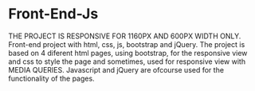 # Front-End-Js
THE PROJECT IS RESPONSIVE FOR 1160PX AND 600PX WIDTH ONLY.
Front-end project  with html, css, js, bootstrap and jQuery.
The project is based on 4 diferent html pages, using bootstrap, 
for the responsive view and css to style the page and sometimes, 
used for responsive view with MEDIA QUERIES.
Javascript and jQuery are ofcourse used for the functionality of the pages.
